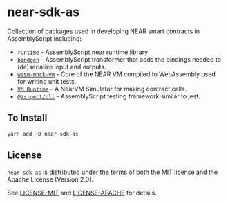 # near-sdk-as
Collection of packages used in developing NEAR smart contracts in AssemblyScript including:


- [`runtime`](./assembly/runtime) - AssemblyScript near runtime library
- [`bindgen`](./bindgen) - AssemblyScript transformer that adds the bindings needed to (de)serialize input and outputs.
- [`wasm-mock-vm`](https://github.com/nearprotocol/wasm-mock-vm) - Core of the NEAR VM compiled to WebAssembly used for writing unit tests.
- [`VM Runtime`](./runtime) - A NearVM Simulator for making contract calls.
- [`@as-pect/cli`](https://github.com/jtenner/as-pect) - AssemblyScript testing framework similar to jest.

## To Install
```
yarn add -D near-sdk-as
```

## License

`near-sdk-as` is distributed under the terms of both the MIT license and the Apache License (Version 2.0).

See [LICENSE-MIT](LICENSE-MIT) and [LICENSE-APACHE](LICENSE-APACHE) for details.
